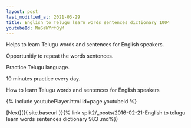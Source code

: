 ```yaml
---
layout: post
last_modified_at: 2021-03-29
title: English to Telugu learn words sentences dictionary 1004 
youtubeId: NuSaWYrfQyM
---
```

 
 
Helps to learn Telugu words and sentences for English speakers.

Opportunitiy to repeat the words sentences. 

Practice Telugu language. 
 
10 minutes practice every day. 
 
How to learn Telugu words and sentences for English speakers 
 
{% include youtubePlayer.html id=page.youtubeId %}
 
 
[Next]({{ site.baseurl }}{% link  split2/_posts/2016-02-21-English to telugu learn words sentences dictionary 983 .md%})
 
